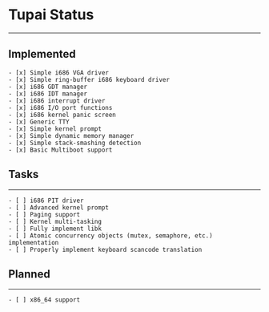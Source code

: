# Tupai Status
---

## Implemented

	- [x] Simple i686 VGA driver
	- [x] Simple ring-buffer i686 keyboard driver
	- [x] i686 GDT manager
	- [x] i686 IDT manager
	- [x] i686 interrupt driver
	- [x] i686 I/O port functions
	- [x] i686 kernel panic screen
	- [x] Generic TTY
	- [x] Simple kernel prompt
	- [x] Simple dynamic memory manager
	- [x] Simple stack-smashing detection
	- [x] Basic Multiboot support

## Tasks
---

	- [ ] i686 PIT driver
	- [ ] Advanced kernel prompt
	- [ ] Paging support
	- [ ] Kernel multi-tasking
	- [ ] Fully implement libk
	- [ ] Atomic concurrency objects (mutex, semaphore, etc.) implementation
	- [ ] Properly implement keyboard scancode translation

## Planned
---

	- [ ] x86_64 support
